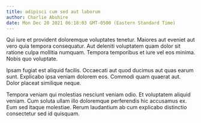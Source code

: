 ```yaml
---
title: adipisci cum sed aut laborum
author: Charlie Abshire
date: Mon Dec 20 2021 06:18:03 GMT-0500 (Eastern Standard Time)
---
```

Qui iure et provident doloremque voluptates tenetur. Maiores aut eveniet aut vero quia tempora consequatur. Aut deleniti voluptatem quam dolor sit ratione culpa mollitia numquam. Tempora temporibus et iure vel eos minima. Nobis quo voluptate.

 Ipsam fugiat est aliquid facilis. Occaecati aut quod ducimus aut quas earum sunt. Explicabo ipsa veniam dolorem eos. Commodi quam quaerat aut. Dolor placeat similique neque.

 Tempora veniam qui molestias nesciunt veniam odio. Et voluptatem aliquid veniam. Cum soluta ullam illo doloremque perferendis hic accusamus ex. Eum sed itaque molestiae. Rerum laudantium ab cum explicabo distinctio consectetur sed id quisquam.